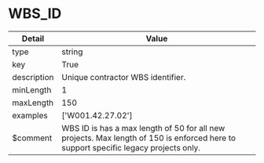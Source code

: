 # WBS_ID
| Detail | Value |
| ------ | ----- |
| type | string |
| key | True |
| description | Unique contractor WBS identifier. |
| minLength | 1 |
| maxLength | 150 |
| examples | ['W001.42.27.02'] |
| $comment | WBS ID is has a max length of 50 for all new projects. Max length of 150 is enforced here to support specific legacy projects only. |
